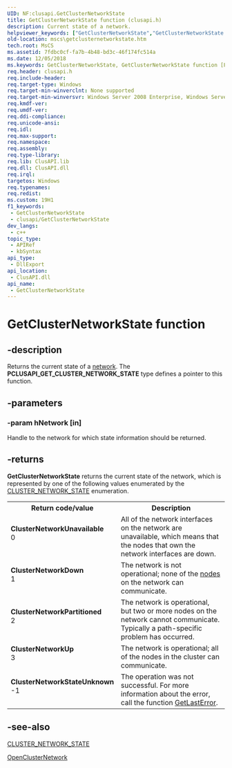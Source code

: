 ```yaml
---
UID: NF:clusapi.GetClusterNetworkState
title: GetClusterNetworkState function (clusapi.h)
description: Current state of a network.
helpviewer_keywords: ["GetClusterNetworkState","GetClusterNetworkState function [Failover Cluster]","PCLUSAPI_GET_CLUSTER_NETWORK_STATE","PCLUSAPI_GET_CLUSTER_NETWORK_STATE function [Failover Cluster]","_wolf_getclusternetworkstate","clusapi/GetClusterNetworkState","clusapi/PCLUSAPI_GET_CLUSTER_NETWORK_STATE","mscs.getclusternetworkstate"]
old-location: mscs\getclusternetworkstate.htm
tech.root: MsCS
ms.assetid: 7fdbc0cf-fa7b-4b48-bd3c-46f174fc514a
ms.date: 12/05/2018
ms.keywords: GetClusterNetworkState, GetClusterNetworkState function [Failover Cluster], PCLUSAPI_GET_CLUSTER_NETWORK_STATE, PCLUSAPI_GET_CLUSTER_NETWORK_STATE function [Failover Cluster], _wolf_getclusternetworkstate, clusapi/GetClusterNetworkState, clusapi/PCLUSAPI_GET_CLUSTER_NETWORK_STATE, mscs.getclusternetworkstate
req.header: clusapi.h
req.include-header: 
req.target-type: Windows
req.target-min-winverclnt: None supported
req.target-min-winversvr: Windows Server 2008 Enterprise, Windows Server 2008 Datacenter
req.kmdf-ver: 
req.umdf-ver: 
req.ddi-compliance: 
req.unicode-ansi: 
req.idl: 
req.max-support: 
req.namespace: 
req.assembly: 
req.type-library: 
req.lib: ClusAPI.lib
req.dll: ClusAPI.dll
req.irql: 
targetos: Windows
req.typenames: 
req.redist: 
ms.custom: 19H1
f1_keywords:
 - GetClusterNetworkState
 - clusapi/GetClusterNetworkState
dev_langs:
 - c++
topic_type:
 - APIRef
 - kbSyntax
api_type:
 - DllExport
api_location:
 - ClusAPI.dll
api_name:
 - GetClusterNetworkState
---
```


# GetClusterNetworkState function


## -description

Returns 
    the current state of a <a href="https://docs.microsoft.com/previous-versions/windows/desktop/mscs/networks">network</a>. The <b>PCLUSAPI_GET_CLUSTER_NETWORK_STATE</b> type defines a pointer to this function.

## -parameters

### -param hNetwork [in]

Handle to the network for which state information should be returned.

## -returns

<b>GetClusterNetworkState</b> returns the current 
       state of the network, which is represented by one of the following values enumerated by the 
       <a href="https://docs.microsoft.com/previous-versions/windows/desktop/api/clusapi/ne-clusapi-cluster_network_state">CLUSTER_NETWORK_STATE</a> enumeration.

<table>
<tr>
<th>Return code/value</th>
<th>Description</th>
</tr>
<tr>
<td width="40%">
<dl>
<dt><b>ClusterNetworkUnavailable</b></dt>
<dt>0</dt>
</dl>
</td>
<td width="60%">
All of the network interfaces on the network are unavailable, which means that the nodes that own the 
        network interfaces are down.

</td>
</tr>
<tr>
<td width="40%">
<dl>
<dt><b>ClusterNetworkDown</b></dt>
<dt>1</dt>
</dl>
</td>
<td width="60%">
The network is not operational; none of the <a href="https://docs.microsoft.com/previous-versions/windows/desktop/mscs/nodes">nodes</a> on the 
        network can communicate.

</td>
</tr>
<tr>
<td width="40%">
<dl>
<dt><b>ClusterNetworkPartitioned</b></dt>
<dt>2</dt>
</dl>
</td>
<td width="60%">
The network is operational, but two or more nodes on the network cannot communicate. Typically a 
        path-specific problem has occurred.

</td>
</tr>
<tr>
<td width="40%">
<dl>
<dt><b>ClusterNetworkUp</b></dt>
<dt>3</dt>
</dl>
</td>
<td width="60%">
The network is operational; all of the nodes in the cluster can communicate.

</td>
</tr>
<tr>
<td width="40%">
<dl>
<dt><b>ClusterNetworkStateUnknown</b></dt>
<dt>-1</dt>
</dl>
</td>
<td width="60%">
The operation was not successful. For more information about the error, call the function 
        <a href="https://docs.microsoft.com/windows/desktop/api/errhandlingapi/nf-errhandlingapi-getlasterror">GetLastError</a>.

</td>
</tr>
</table>

## -see-also

<a href="https://docs.microsoft.com/previous-versions/windows/desktop/api/clusapi/ne-clusapi-cluster_network_state">CLUSTER_NETWORK_STATE</a>



<a href="https://docs.microsoft.com/windows/desktop/api/clusapi/nf-clusapi-openclusternetwork">OpenClusterNetwork</a>

